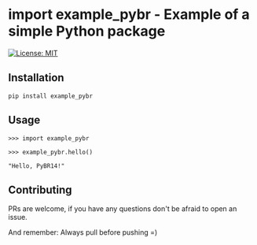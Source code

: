 # import example_pybr - Example of a simple Python package
[![License: MIT](https://img.shields.io/badge/License-MIT-blue.svg)](https://opensource.org/licenses/MIT)

## Installation
```
pip install example_pybr
```

## Usage

```
>>> import example_pybr

>>> example_pybr.hello()

"Hello, PyBR14!"

```

## Contributing
PRs are welcome, if you have any questions don't be afraid to open an issue.

And remember: Always pull before pushing =)
